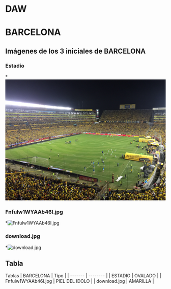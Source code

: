# DAW
# BARCELONA

## Imágenes de los 3 iniciales de BARCELONA
### Estadio
*![Estadio_BSC.jpg](https://github.com/puntito99/DAW/blob/main/Estadio_BSC.jpg)
### Fnfulw1WYAAb46I.jpg
*![Fnfulw1WYAAb46I.jpg](https://github.com/puntito99//DAW/blob/main/Fnfulw1WYAAb46I.jpg)
### download.jpg
*![download.jpg](https://github.com/cristhianpin/DAW/blob/main/download.jpg)

## Tabla 

Tablas 
| BARCELONA | Tipo   |
| ------- | -------- |
| ESTADIO  | OVALADO   |
| Fnfulw1WYAAb46I.jpg   | PIEL DEL IDOLO   |
| download.jpg | AMARILLA  |
